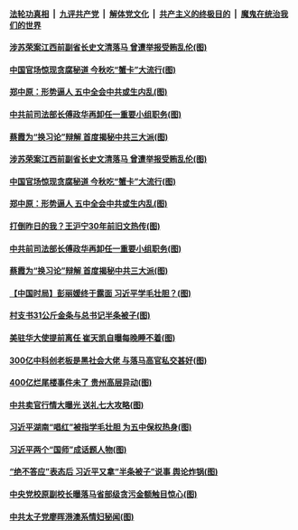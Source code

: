 ####  [法轮功真相](../../../../basic/blob/master/README.md?t=09221232) &nbsp;|&nbsp; [九评共产党](../../../../9ping.md/blob/master/README.md?t=09221232) &nbsp;|&nbsp; [解体党文化](../../../../jtdwh.md/blob/master/README.md?t=09221232)  &nbsp;|&nbsp; [共产主义的终极目的](../../../../gczydzjmd.md/blob/master/README.md?t=09221232) &nbsp;|&nbsp; [魔鬼在统治我们的世界](../../../../mgztzwmdsj.md/blob/master/README.md?t=09221232) 

#### [涉苏荣案江西前副省长史文清落马 曾遭举报受贿乱伦(图)](../pages/p2/946816.md?t=09221232) 

#### [中国官场惊现贪腐秘道 今秋吃“蟹卡”大流行(图)](../pages/p2/946854.md?t=09221232) 

#### [郑中原：形势逼人 五中全会中共或生内乱(图)](../pages/p2/946803.md?t=09221232) 


#### [中共前司法部长傅政华再卸任一重要小组职务(图)](../pages/p2/946788.md?t=09221232) 

#### [蔡霞为“换习论”辩解 首度揭秘中共三大派(图)](../pages/p2/946760.md?t=09221232) 

#### [涉苏荣案江西前副省长史文清落马 曾遭举报受贿乱伦(图)](../pages/p2/946816.md?t=09221232) 

#### [中国官场惊现贪腐秘道 今秋吃“蟹卡”大流行(图)](../pages/p2/946854.md?t=09221232) 

#### [郑中原：形势逼人 五中全会中共或生内乱(图)](../pages/p2/946803.md?t=09221232) 

#### [打倒昨日的我？王沪宁30年前旧文热传(图)](../pages/p2/946823.md?t=09221232) 


#### [中共前司法部长傅政华再卸任一重要小组职务(图)](../pages/p2/946788.md?t=09221232) 

#### [蔡霞为“换习论”辩解 首度揭秘中共三大派(图)](../pages/p2/946760.md?t=09221232) 

#### [【中国时局】彭丽媛终于露面 习近平学毛壮胆？(图)](../pages/p2/946711.md?t=09221232) 

#### [村支书31公斤金条与总书记半条被子(图)](../pages/p2/946719.md?t=09221232) 

#### [美驻华大使提前离任 崔天凯自曝每晚睡不着(图)](../pages/p2/946714.md?t=09221232) 

#### [300亿中科创老板是黑社会大佬 与落马高官私交甚好(图)](../pages/p2/946704.md?t=09221232) 

#### [400亿烂尾楼事件未了 贵州高层异动(图)](../pages/p2/946666.md?t=09221232) 


#### [中共卖官行情大曝光 送礼七大攻略(图)](../pages/p2/946650.md?t=09221232) 


#### [习近平湖南“唱红”被指学毛壮胆 为五中保权热身(图)](../pages/p2/946622.md?t=09221232) 

#### [习近平两个“国师”成话题人物(图)](../pages/p2/946344.md?t=09221232) 

#### [“绝不答应”表态后 习近平又拿“半条被子”说事 舆论炸锅(图)](../pages/p2/946515.md?t=09221232) 

#### [中央党校原副校长曝落马省部级贪污金额触目惊心(图)](../pages/p2/946503.md?t=09221232) 

#### [中共太子党廖晖港澳系情妇秘闻(图)](../pages/p2/946426.md?t=09221232) 

